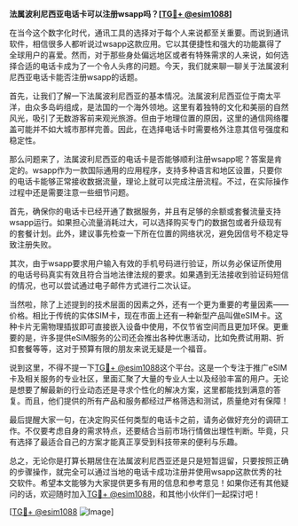 **法属波利尼西亚电话卡可以注册wsapp吗？[[TG💪+ @esim1088](https://t.me/s/esim1088)]**

在当今这个数字化时代，通讯工具的选择对于每个人来说都至关重要。而说到通讯软件，相信很多人都听说过wsapp这款应用。它以其便捷性和强大的功能赢得了全球用户的喜爱。然而，对于那些身处偏远地区或者有特殊需求的人来说，如何选择合适的电话卡成为了一个令人头疼的问题。今天，我们就来聊一聊关于法属波利尼西亚电话卡能否注册wsapp的话题。

首先，让我们了解一下法属波利尼西亚的基本情况。法属波利尼西亚位于南太平洋，由众多岛屿组成，是法国的一个海外领地。这里有着独特的文化和美丽的自然风光，吸引了无数游客前来观光旅游。但由于地理位置的原因，这里的通信网络覆盖可能并不如大城市那样完善。因此，在选择电话卡时需要格外注意其信号强度和稳定性。

那么问题来了，法属波利尼西亚的电话卡是否能够顺利注册wsapp呢？答案是肯定的。wsapp作为一款国际通用的应用程序，支持多种语言和地区设置，只要你的电话卡能够正常接收数据流量，理论上就可以完成注册流程。不过，在实际操作过程中还是需要注意一些细节问题。

首先，确保你的电话卡已经开通了数据服务，并且有足够的余额或套餐流量支持wsapp运行。如果担心流量消耗过大，可以选择购买专门的数据包或者升级现有的套餐计划。此外，建议事先检查一下所在位置的网络状况，避免因信号不稳定导致注册失败。

其次，由于wsapp要求用户输入有效的手机号码进行验证，所以务必保证所使用的电话号码真实有效且符合当地法律法规的要求。如果遇到无法接收到验证码短信的情况，也可以尝试通过电子邮件方式进行二次认证。

当然啦，除了上述提到的技术层面的因素之外，还有一个更为重要的考量因素——价格。相比于传统的实体SIM卡，现在市面上还有一种新型产品叫做eSIM卡。这种卡片无需物理插拔即可直接嵌入设备中使用，不仅节省空间而且更加环保。更重要的是，许多提供eSIM服务的公司还会推出各种优惠活动，比如免费试用期、折扣套餐等等，这对于预算有限的朋友来说无疑是一个福音。

说到这里，不得不提一下[TG💪+ @esim1088](https://t.me/s/esim1088)这个平台。这是一个专注于推广eSIM卡及相关服务的专业社区，里面汇聚了大量的专业人士以及经验丰富的用户。无论是想要了解最新的行业动态还是寻求个性化的解决方案，这里都能找到满意的答复。而且，他们提供的所有产品和服务都经过严格筛选和测试，质量绝对有保障！

最后提醒大家一句，在决定购买任何类型的电话卡之前，请务必做好充分的调研工作。不仅要考虑自身的需求特点，还要结合当前市场行情做出理性判断。毕竟，只有选择了最适合自己的方案才能真正享受到科技带来的便利与乐趣。

总之，无论你是打算长期居住在法属波利尼西亚还是只是短暂逗留，只要按照正确的步骤操作，就完全可以通过当地的电话卡成功注册并使用wsapp这款优秀的社交软件。希望本文能够为大家提供更多有用的信息和参考意见！如果你还有其他疑问的话，欢迎随时加入[TG💪+ @esim1088](https://t.me/s/esim1088)，和其他小伙伴们一起探讨吧！

[[TG💪+ @esim1088](https://t.me/s/esim1088) ![Image](https://i.postimg.cc/4NQfJmqS/Snipaste-2025-05-13-00-14-12.png)]